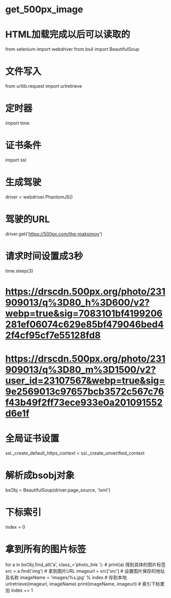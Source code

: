 # get_500px_image
# HTML加载完成以后可以读取的
from selenium import webdriver
from bs4 import BeautifulSoup
# 文件写入
from urllib.request import urlretrieve
# 定时器
import time
# 证书条件
import ssl

# 生成驾驶
driver = webdriver.PhantomJS()
# 驾驶的URL
driver.get('https://500px.com/the-maksimov')
# 请求时间设置成3秒
time.sleep(3)
# https://drscdn.500px.org/photo/231909013/q%3D80_h%3D600/v2?webp=true&sig=7083101bf4199206281ef06074c629e85bf479046bed42f4cf95cf7e55128fd8
# https://drscdn.500px.org/photo/231909013/q%3D80_m%3D1500/v2?user_id=23107567&webp=true&sig=9e2569013c97657bcb3572c567c76f43b49f2ff73ece933e0a201091552d6e1f
# 全局证书设置
ssl._create_default_https_context = ssl._create_unverified_context
# 解析成bsobj对象
bsObj = BeautifulSoup(driver.page_source, 'lxml')
# 下标索引
index = 0
# 拿到所有的图片标签
for a in bsObj.find_all('a', class_='photo_link '):
    # print(a)
    得到具体的图片标签
    src = a.find('img')
    # 拿到图片URL
    imageurl = src['src']
    # 设置图片保存的地址及名称
    imageName = 'images/%s.jpg' % index
    # 存到本地
    urlretrieve(imageurl, imageName)
    print(imageName, imageurl)
    # 索引下标累加
    index += 1


